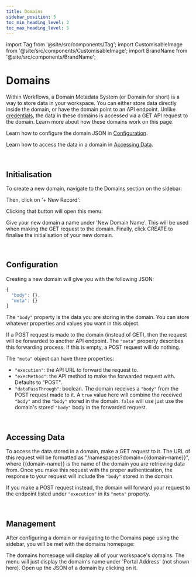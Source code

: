 ```yaml
---
title: Domains
sidebar_position: 5
toc_min_heading_level: 2
toc_max_heading_level: 5
---
```


import Tag from '@site/src/components/Tag';
import CustomisableImage from '@site/src/components/CustomisableImage';
import BrandName from '@site/src/components/BrandName';

# Domains

Within Workflows, a Domain Metadata System (or Domain for short) is a way to store data in your workspace. You can either store data directly inside the domain, or have the domain point to an API endpoint. Unlike [credentials](./credential-vault.md), the data in these domains is accessed via a GET API request to the domain. Learn more about how these domains work on this page.

Learn how to configure the domain JSON in [Configuration](#configuration).

Learn how to access the data in a domain in [Accessing Data](#accessing-data).

<br/>

## Initialisation

To create a new domain, navigate to the Domains section on the sidebar:

<CustomisableImage src="/img/domains-nav.png" alt="Domains Sidebar Nav" width="500"/>

Then, click on '+ New Record':

<CustomisableImage src="/img/new-domain.png" alt="New Record" width="500"/>

Clicking that button will open this menu:

<CustomisableImage src="/img/new-domain-menu.png" alt="New Domain Menu" width="400"/>

Give your new domain a name under 'New Domain Name'. This will be used when making the GET request to the domain. Finally, click <Tag colour="#1582d8" borderColour="#1582d8" fontColour="#FFFFFF">CREATE</Tag> to finalise the initialisation of your new domain.

<br/>





## Configuration


Creating a new domain will give you with the following JSON:

```jsx title="Domain JSON"
{
  "body": {},
  "meta": {}
}
```

The `"body"` property is the data you are storing in the domain. You can store whatever properties and values you want in this object. 

If a POST request is made to the domain (instead of GET), then the request will be forwarded to another API endpoint. The `"meta"` property describes this forwarding process. If this is empty, a POST request will do nothing.

The `"meta"` object can have three properties:
- `"execution"`: the API URL to forward the request to.
- `"execMethod"`: the API method to make the forwarded request with. Defaults to "POST".
- `"dataPassThrough"`: boolean. The domain receives a `"body"` from the POST request made to it. A `true` value here will combine the received `"body"` and the `"body"` stored in the domain. `false` will use just use the domain's stored `"body"` body in the forwarded request.



<br/>

## Accessing Data

To access the data stored in a domain, make a GET request to it. The URL of this request will be formatted as "<BrandName type="dms"/>/namespaces?domain=&#123;&#123;domain-name&#125;&#125;", where &#123;&#123;domain-name&#125;&#125; is the name of the domain you are retrieving data from. Once you make this request with the proper authentication, the response to your request will include the `"body"` stored in the domain. 



If you make a POST request instead, the domain will forward your request to the endpoint listed under `"execution"` in its `"meta"` property.



<br/>


## Management

After configuring a domain or navigating to the Domains page using the sidebar, you will be met with the domains homepage:

<CustomisableImage src="/img/domains-homepage.png" alt="Domains Homepage" width="700"/>

The domains homepage will display all of your workspace's domains. The menu will just display the domain's name under 'Portal Address' (not shown here). Open up the JSON of a domain by clicking on it.



[comment]: <> (ask Alex about the workflow wizard stuff and the .w.yabbr.io endpoint. And that SMS message example Alex was talking about.)


